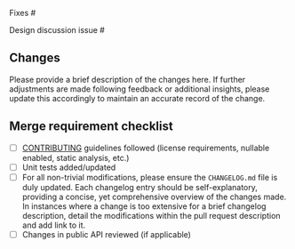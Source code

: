 Fixes #

Design discussion issue #

## Changes

Please provide a brief description of the changes here. If further adjustments
are made following feedback or additional insights, please update this
accordingly to maintain an accurate record of the change.

## Merge requirement checklist

* [ ]
  [CONTRIBUTING](https://github.com/open-telemetry/opentelemetry-dotnet/blob/main/CONTRIBUTING.md)
  guidelines followed (license requirements, nullable enabled, static analysis,
  etc.)
* [ ] Unit tests added/updated
* [ ] For all non-trivial modifications, please ensure the `CHANGELOG.md` file is
  duly updated. Each changelog entry should be self-explanatory, providing a
  concise, yet comprehensive overview of the changes made. In instances where a
  change is too extensive for a brief changelog description, detail the
  modifications within the pull request description and add link to it.
* [ ] Changes in public API reviewed (if applicable)

